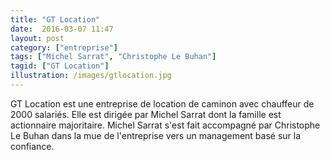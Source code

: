 ```yaml
---
title: "GT Location"
date:  2016-03-07 11:47
layout: post
category: ["entreprise"]
tags: ["Michel Sarrat", "Christophe Le Buhan"]
tagid: ["GT Location"]
illustration: /images/gtlocation.jpg
---
```


GT Location est une entreprise de location de caminon avec chauffeur de 2000 salariés. Elle est dirigée par Michel Sarrat dont la famille est actionnaire majoritaire. Michel Sarrat s'est fait accompagné par Christophe Le Buhan dans la mue de l'entreprise vers un management basé sur la confiance.
